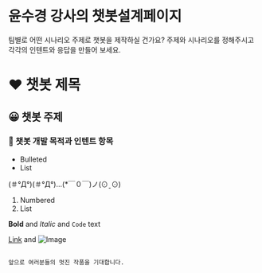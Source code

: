 # 윤수경 강사의 챗봇설계페이지

팀별로 어떤 시나리오 주제로 챗봇을 제작하실 건가요? 
주제와 시나리오를 정해주시고
각각의 인텐트와 응답을 만들어 보세요.

# ❤ 챗봇 제목
## 😀 챗봇 주제
### 🍧 챗봇 개발 목적과 인텐트 항목

- Bulleted
- List

(＃°Д°)(＃°Д°)...(*￣０￣)ノ(⊙ˍ⊙)

1. Numbered
2. List

**Bold** and _Italic_ and `Code` text

[Link](url) and ![Image](src)
```

앞으로 여러분들의 멋진 작품을 기대합니다.
